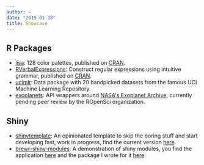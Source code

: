 ```yaml
---
author: ~
date: "2019-01-18"
title: Showcase
---
```


## R Packages

* [lisa](https://github.com/tyluRp/lisa): 128 color palettes, published on [CRAN](https://cran.r-project.org/web/packages/lisa/index.html).
* [RVerbalExpressions](https://github.com/VerbalExpressions/RVerbalExpressions): Construct regular expressions using intuitive grammar, published on [CRAN](https://cran.r-project.org/web/packages/RVerbalExpressions/index.html).
* [ucimlr](https://github.com/tyluRp/ucimlr): Data package with 20 handpicked datasets from the famous UCI Machine Learning Repository.
* [exoplanets](https://github.com/tyluRp/exoplanets): API wrappers around [NASA's Exoplanet Archive](https://exoplanetarchive.ipac.caltech.edu/index.html), currently pending peer review by the ROpenSci organization.

## Shiny

* [shinytemplate](https://github.com/tyluRp/shinytemplate): An opinionated template to skip the boring stuff and start developing fast, work in progress, find the current version [here](https://tylerlittlefield.com/shiny/tyler/shinytemplate/).
* [brewr-shiny-modules](https://github.com/tyluRp/brewr-shiny-modules): A demonstration of shiny modules, you find the application [here](https://tylerlittlefield.com/shiny/tyler/brewr-shiny-modules/) and the package I wrote for it [here](https://github.com/tyluRp/brewr).
